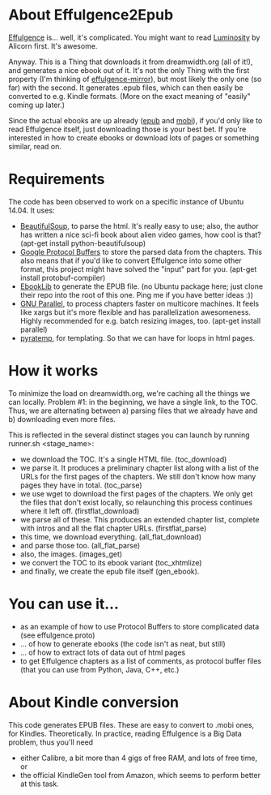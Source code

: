 About Effulgence2Epub
=====================

[Effulgence](http://edgeofyourseat.dreamwidth.org/2121.html) is... well, it's complicated. You might want to read [Luminosity](http://luminous.elcenia.com/) by Alicorn first. It's awesome.

Anyway. This is a Thing that downloads it from dreamwidth.org (all of it!), and generates a nice ebook out of it. It's not the only Thing with the first property (I'm thinking of [effulgence-mirror](https://github.com/liammdalton/effulgence-mirror)), but most likely the only one (so far) with the second. It generates .epub files, which can then easily be converted to e.g. Kindle formats. (More on the exact meaning of "easily" coming up later.)

Since the actual ebooks are up already ([epub](http://luminous.elcenia.com/effulgence/effulgence.epub) and [mobi](http://luminous.elcenia.com/effulgence/effulgence.mobi)), if you'd only like to read Effulgence itself, just downloading those is your best bet. If you're interested in how to create ebooks or download lots of pages or something similar, read on.

Requirements
============
The code has been observed to work on a specific instance of Ubuntu 14.04. It uses:

  - [BeautifulSoup](http://www.crummy.com/software/BeautifulSoup/), to parse the html. It's really easy to use; also, the author has written a nice sci-fi book about alien video games, how cool is that? (apt-get install python-beautifulsoup)
  - [Google Protocol Buffers](https://code.google.com/p/protobuf/) to store the parsed data from the chapters. This also means that if you'd like to convert Effulgence into some other format, this project might have solved the "input" part for you. (apt-get install protobuf-compiler)
  - [EbookLib](https://github.com/aerkalov/ebooklib) to generate the EPUB file. (no Ubuntu package here; just clone their repo into the root of this one. Ping me if you have better ideas :))
  - [GNU Parallel](http://www.gnu.org/software/parallel/), to process chapters faster on multicore machines. It feels like xargs but it's more flexible and has parallelization awesomeness. Highly recommended for e.g. batch resizing images, too. (apt-get install parallel)
  - [pyratemp](http://www.simple-is-better.org/template/pyratemp.html), for templating. So that we can have for loops in html pages.


How it works
============

To minimize the load on dreamwidth.org, we're caching all the things we can
locally. Problem #1: in the beginning, we have a single link, to the TOC. Thus, we are alternating between a) parsing files that we already have
and b) downloading even more files.

This is reflected in the several distinct stages you can launch by running runner.sh <stage_name>:

  - we download the TOC. It's a single HTML file. (toc_download)
  - we parse it. It produces a preliminary chapter list along with a list of the URLs for the first pages of the chapters. We still don't know how many pages they have in total. (toc_parse)
  - we use wget to download the first pages of the chapters. We only get the files that don't exist locally, so relaunching this process continues where it left off. (firstflat_download)
  - we parse all of these. This produces an extended chapter list, complete with intros and all the flat chapter URLs. (firstflat_parse)
  - this time, we download everything. (all\_flat\_download)
  - and parse those too. (all\_flat\_parse)
  - also, the images. (images_get)
  - we convert the TOC to its ebook variant (toc_xhtmlize)
  - and finally, we create the epub file itself (gen_ebook).

You can use it...
==================

  - as an example of how to use Protocol Buffers to store complicated data (see effulgence.proto)
  - ... of how to generate ebooks (the code isn't as neat, but still)
  - ... of how to extract lots of data out of html pages
  - to get Effulgence chapters as a list of comments, as protocol buffer files (that you can use from Python, Java, C++, etc.)

About Kindle conversion
========================

This code generates EPUB files. These are easy to convert to .mobi ones, for Kindles. Theoretically. In practice, reading Effulgence is a Big Data problem, thus you'll need

  - either Calibre, a bit more than 4 gigs of free RAM, and lots of free time, or
  - the official KindleGen tool from Amazon, which seems to perform better at this task.

